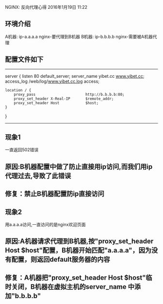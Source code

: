 NGINX: 反向代理心得
2016年1月19日
11:22
 
## 环境介绍
A机器:
ip-a.a.a.a
nginx-要代理到B机器
B机器:
ip-b.b.b.b
nginx-需要被A机器代理
 
## 配置文件如下
********************************************
server
{
    listen 80 default_server;
    server_name yibet.cc www.yibet.cc;
    access_log  /web/log/www.yibet.cc.log  access;
 
    location / {
        proxy_pass                       http://b.b.b.b:80;
        proxy_set_header X-Real-IP       $remote_addr;
        proxy_set_header Host            $host;
    }
}
********************************************
 
## 现象1
一直返回502错误
## 原因:B机器配置中做了防止直接用ip访问,而我们用ip代理过去,导致了此错误
## 修复：禁止B机器配置防ip直接访问
 
## 现象2
用a.a.a.a访问,一直访问的是nginx欢迎页面
## 原因:A机器请求代理到B机器,按"proxy_set_header Host $host"配置，B机器开始匹配"a.a.a.a"，因为没有配置，则返回default服务器的内容
## 修复：A机器把"proxy_set_header Host $host"临时关闭，B机器在虚拟主机的server_name 中添加"b.b.b.b"
